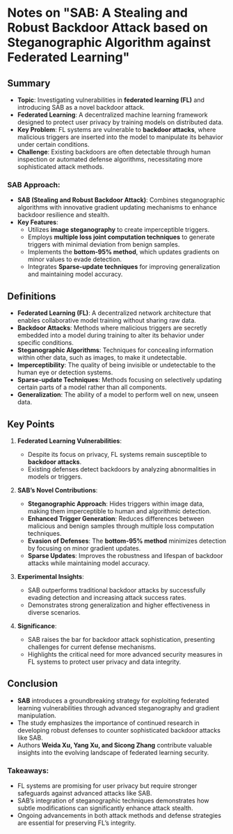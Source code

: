 # Notes on "SAB: A Stealing and Robust Backdoor Attack based on Steganographic Algorithm against Federated Learning"

## Summary
- **Topic**: Investigating vulnerabilities in **federated learning (FL)** and introducing SAB as a novel backdoor attack.
- **Federated Learning**: A decentralized machine learning framework designed to protect user privacy by training models on distributed data.
- **Key Problem**: FL systems are vulnerable to **backdoor attacks**, where malicious triggers are inserted into the model to manipulate its behavior under certain conditions.
- **Challenge**: Existing backdoors are often detectable through human inspection or automated defense algorithms, necessitating more sophisticated attack methods.

### SAB Approach:
- **SAB (Stealing and Robust Backdoor Attack)**: Combines steganographic algorithms with innovative gradient updating mechanisms to enhance backdoor resilience and stealth.
- **Key Features**:
  - Utilizes **image steganography** to create imperceptible triggers.
  - Employs **multiple loss joint computation techniques** to generate triggers with minimal deviation from benign samples.
  - Implements the **bottom-95% method**, which updates gradients on minor values to evade detection.
  - Integrates **Sparse-update techniques** for improving generalization and maintaining model accuracy.

## Definitions
- **Federated Learning (FL)**: A decentralized network architecture that enables collaborative model training without sharing raw data.
- **Backdoor Attacks**: Methods where malicious triggers are secretly embedded into a model during training to alter its behavior under specific conditions.
- **Steganographic Algorithms**: Techniques for concealing information within other data, such as images, to make it undetectable.
- **Imperceptibility**: The quality of being invisible or undetectable to the human eye or detection systems.
- **Sparse-update Techniques**: Methods focusing on selectively updating certain parts of a model rather than all components.
- **Generalization**: The ability of a model to perform well on new, unseen data.

## Key Points
1. **Federated Learning Vulnerabilities**:
   - Despite its focus on privacy, FL systems remain susceptible to **backdoor attacks**.
   - Existing defenses detect backdoors by analyzing abnormalities in models or triggers.

2. **SAB’s Novel Contributions**:
   - **Steganographic Approach**: Hides triggers within image data, making them imperceptible to human and algorithmic detection.
   - **Enhanced Trigger Generation**: Reduces differences between malicious and benign samples through multiple loss computation techniques.
   - **Evasion of Defenses**: The **bottom-95% method** minimizes detection by focusing on minor gradient updates.
   - **Sparse Updates**: Improves the robustness and lifespan of backdoor attacks while maintaining model accuracy.

3. **Experimental Insights**:
   - SAB outperforms traditional backdoor attacks by successfully evading detection and increasing attack success rates.
   - Demonstrates strong generalization and higher effectiveness in diverse scenarios.

4. **Significance**:
   - SAB raises the bar for backdoor attack sophistication, presenting challenges for current defense mechanisms.
   - Highlights the critical need for more advanced security measures in FL systems to protect user privacy and data integrity.

## Conclusion
- **SAB** introduces a groundbreaking strategy for exploiting federated learning vulnerabilities through advanced steganography and gradient manipulation.
- The study emphasizes the importance of continued research in developing robust defenses to counter sophisticated backdoor attacks like SAB.
- Authors **Weida Xu, Yang Xu, and Sicong Zhang** contribute valuable insights into the evolving landscape of federated learning security.

### Takeaways:
- FL systems are promising for user privacy but require stronger safeguards against advanced attacks like SAB.
- SAB’s integration of steganographic techniques demonstrates how subtle modifications can significantly enhance attack stealth.
- Ongoing advancements in both attack methods and defense strategies are essential for preserving FL’s integrity.